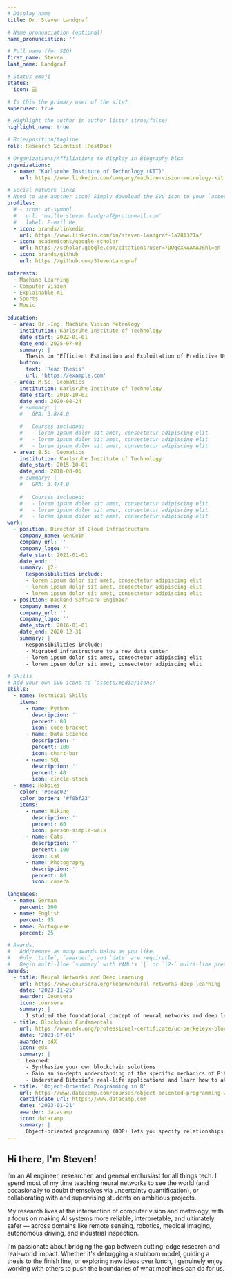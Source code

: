 ```yaml
---
# Display name
title: Dr. Steven Landgraf

# Name pronunciation (optional)
name_pronunciation: ''

# Full name (for SEO)
first_name: Steven
last_name: Landgraf

# Status emoji
status:
  icon: 💻

# Is this the primary user of the site?
superuser: true

# Highlight the author in author lists? (true/false)
highlight_name: true

# Role/position/tagline
role: Research Scientist (PostDoc)

# Organizations/Affiliations to display in Biography blox
organizations:
  - name: "Karlsruhe Institute of Technology (KIT)"
    url: https://www.linkedin.com/company/machine-vision-metrology-kit

# Social network links
# Need to use another icon? Simply download the SVG icon to your `assets/media/icons/` folder.
profiles:
  # - icon: at-symbol
  #   url: 'mailto:steven.landgraf@protonmail.com'
  #   label: E-mail Me
  - icon: brands/linkedin
    url: https://www.linkedin.com/in/steven-landgraf-1a781321a/
  - icon: academicons/google-scholar
    url: https://scholar.google.com/citations?user=7DOqcXkAAAAJ&hl=en
  - icon: brands/github
    url: https://github.com/StevenLandgraf

interests:
  - Machine Learning
  - Computer Vision
  - Explainable AI
  - Sports
  - Music

education:
  - area: Dr.-Ing. Machine Vision Metrology
    institution: Karlsruhe Institute of Technology
    date_start: 2022-01-01
    date_end: 2025-07-03
    summary: |
      Thesis on "Efficient Estimation and Exploitation of Predictive Uncertainties in Deep Learning-based Machine Vision". Supervised by Prof. Dr.-Ing. Markus Ulrich.
    button:
      text: 'Read Thesis'
      url: 'https://example.com'
  - area: M.Sc. Geomatics
    institution: Karlsruhe Institute of Technology
    date_start: 2018-10-01
    date_end: 2020-08-24
    # summary: |
    #   GPA: 3.8/4.0

    #   Courses included:
    #   - lorem ipsum dolor sit amet, consectetur adipiscing elit
    #   - lorem ipsum dolor sit amet, consectetur adipiscing elit
    #   - lorem ipsum dolor sit amet, consectetur adipiscing elit
  - area: B.Sc. Geomatics
    institution: Karlsruhe Institute of Technology
    date_start: 2015-10-01
    date_end: 2018-08-06
    # summary: |
    #   GPA: 3.4/4.0
      
    #   Courses included:
    #   - lorem ipsum dolor sit amet, consectetur adipiscing elit
    #   - lorem ipsum dolor sit amet, consectetur adipiscing elit
    #   - lorem ipsum dolor sit amet, consectetur adipiscing elit
work:
  - position: Director of Cloud Infrastructure
    company_name: GenCoin
    company_url: ''
    company_logo: ''
    date_start: 2021-01-01
    date_end: ''
    summary: |2-
      Responsibilities include:
      - lorem ipsum dolor sit amet, consectetur adipiscing elit
      - lorem ipsum dolor sit amet, consectetur adipiscing elit
      - lorem ipsum dolor sit amet, consectetur adipiscing elit
  - position: Backend Software Engineer
    company_name: X
    company_url: ''
    company_logo: ''
    date_start: 2016-01-01
    date_end: 2020-12-31
    summary: |
      Responsibilities include:
      - Migrated infrastructure to a new data center
      - lorem ipsum dolor sit amet, consectetur adipiscing elit
      - lorem ipsum dolor sit amet, consectetur adipiscing elit

# Skills
# Add your own SVG icons to `assets/media/icons/`
skills:
  - name: Technical Skills
    items:
      - name: Python
        description: ''
        percent: 80
        icon: code-bracket
      - name: Data Science
        description: ''
        percent: 100
        icon: chart-bar
      - name: SQL
        description: ''
        percent: 40
        icon: circle-stack
  - name: Hobbies
    color: '#eeac02'
    color_border: '#f0bf23'
    items:
      - name: Hiking
        description: ''
        percent: 60
        icon: person-simple-walk
      - name: Cats
        description: ''
        percent: 100
        icon: cat
      - name: Photography
        description: ''
        percent: 80
        icon: camera

languages:
  - name: German
    percent: 100
  - name: English
    percent: 95
  - name: Portuguese
    percent: 25

# Awards.
#   Add/remove as many awards below as you like.
#   Only `title`, `awarder`, and `date` are required.
#   Begin multi-line `summary` with YAML's `|` or `|2-` multi-line prefix and indent 2 spaces below.
awards:
  - title: Neural Networks and Deep Learning
    url: https://www.coursera.org/learn/neural-networks-deep-learning
    date: '2023-11-25'
    awarder: Coursera
    icon: coursera
    summary: |
      I studied the foundational concept of neural networks and deep learning. By the end, I was familiar with the significant technological trends driving the rise of deep learning; build, train, and apply fully connected deep neural networks; implement efficient (vectorized) neural networks; identify key parameters in a neural network’s architecture; and apply deep learning to your own applications.
  - title: Blockchain Fundamentals
    url: https://www.edx.org/professional-certificate/uc-berkeleyx-blockchain-fundamentals
    date: '2023-07-01'
    awarder: edX
    icon: edx
    summary: |
      Learned:
      - Synthesize your own blockchain solutions
      - Gain an in-depth understanding of the specific mechanics of Bitcoin
      - Understand Bitcoin’s real-life applications and learn how to attack and destroy Bitcoin, Ethereum, smart contracts and Dapps, and alternatives to Bitcoin’s Proof-of-Work consensus algorithm
  - title: 'Object-Oriented Programming in R'
    url: https://www.datacamp.com/courses/object-oriented-programming-with-s3-and-r6-in-r
    certificate_url: https://www.datacamp.com
    date: '2023-01-21'
    awarder: datacamp
    icon: datacamp
    summary: |
      Object-oriented programming (OOP) lets you specify relationships between functions and the objects that they can act on, helping you manage complexity in your code. This is an intermediate level course, providing an introduction to OOP, using the S3 and R6 systems. S3 is a great day-to-day R programming tool that simplifies some of the functions that you write. R6 is especially useful for industry-specific analyses, working with web APIs, and building GUIs.
---
```


## Hi there, I'm Steven!

I’m an AI engineer, researcher, and general enthusiast for all things tech. I spend most of my time teaching neural networks to see the world (and occasionally to doubt themselves via uncertainty quantification), or collaborating with and supervising students on ambitious projects.

My research lives at the intersection of computer vision and metrology, with a focus on making AI systems more reliable, interpretable, and ultimately safer — across domains like remote sensing, robotics, medical imaging, autonomous driving, and industrial inspection.

I'm passionate about bridging the gap between cutting-edge research and real-world impact. Whether it's debugging a stubborn model, guiding a thesis to the finish line, or exploring new ideas over lunch, I genuinely enjoy working with others to push the boundaries of what machines can do for us.